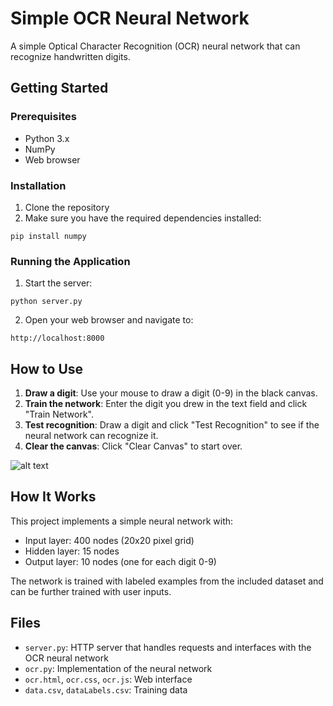 # Simple OCR Neural Network

A simple Optical Character Recognition (OCR) neural network that can recognize handwritten digits.

## Getting Started

### Prerequisites
- Python 3.x
- NumPy
- Web browser

### Installation

1. Clone the repository
2. Make sure you have the required dependencies installed:
```
pip install numpy
```

### Running the Application

1. Start the server:
```
python server.py
```

2. Open your web browser and navigate to:
```
http://localhost:8000
```

## How to Use

1. **Draw a digit**: Use your mouse to draw a digit (0-9) in the black canvas.
2. **Train the network**: Enter the digit you drew in the text field and click "Train Network".
3. **Test recognition**: Draw a digit and click "Test Recognition" to see if the neural network can recognize it.
4. **Clear the canvas**: Click "Clear Canvas" to start over.

![alt text](https://github.com/ndeskaj/simple_ocr/images/screenshot.png)


## How It Works

This project implements a simple neural network with:
- Input layer: 400 nodes (20x20 pixel grid)
- Hidden layer: 15 nodes
- Output layer: 10 nodes (one for each digit 0-9)

The network is trained with labeled examples from the included dataset and can be further trained with user inputs.

## Files

- `server.py`: HTTP server that handles requests and interfaces with the OCR neural network
- `ocr.py`: Implementation of the neural network
- `ocr.html`, `ocr.css`, `ocr.js`: Web interface
- `data.csv`, `dataLabels.csv`: Training data

